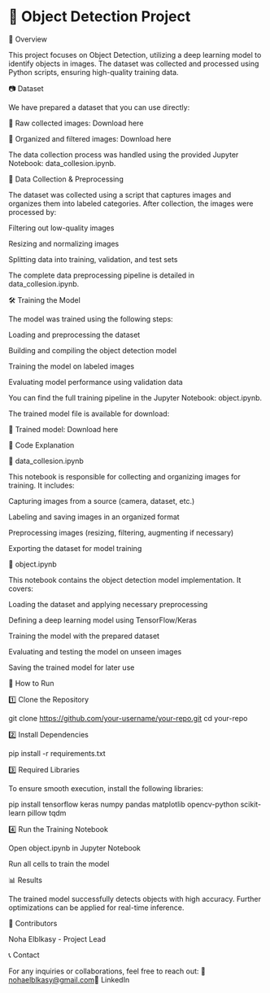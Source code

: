 # 🚀 Object Detection Project

📌 Overview

This project focuses on Object Detection, utilizing a deep learning model to identify objects in images. The dataset was collected and processed using Python scripts, ensuring high-quality training data.

📷 Dataset

We have prepared a dataset that you can use directly:

🔗 Raw collected images: Download here

🔗 Organized and filtered images: Download here

The data collection process was handled using the provided Jupyter Notebook: data_collesion.ipynb.

📜 Data Collection & Preprocessing

The dataset was collected using a script that captures images and organizes them into labeled categories. After collection, the images were processed by:

Filtering out low-quality images

Resizing and normalizing images

Splitting data into training, validation, and test sets

The complete data preprocessing pipeline is detailed in data_collesion.ipynb.

🛠️ Training the Model

The model was trained using the following steps:

Loading and preprocessing the dataset

Building and compiling the object detection model

Training the model on labeled images

Evaluating model performance using validation data

You can find the full training pipeline in the Jupyter Notebook: object.ipynb.

The trained model file is available for download:

🔗 Trained model: Download here

📜 Code Explanation

🔹 data_collesion.ipynb

This notebook is responsible for collecting and organizing images for training. It includes:

Capturing images from a source (camera, dataset, etc.)

Labeling and saving images in an organized format

Preprocessing images (resizing, filtering, augmenting if necessary)

Exporting the dataset for model training

🔹 object.ipynb

This notebook contains the object detection model implementation. It covers:

Loading the dataset and applying necessary preprocessing

Defining a deep learning model using TensorFlow/Keras

Training the model with the prepared dataset

Evaluating and testing the model on unseen images

Saving the trained model for later use

🚀 How to Run

1️⃣ Clone the Repository

git clone https://github.com/your-username/your-repo.git
cd your-repo

2️⃣ Install Dependencies

pip install -r requirements.txt

3️⃣ Required Libraries

To ensure smooth execution, install the following libraries:

pip install tensorflow keras numpy pandas matplotlib opencv-python scikit-learn pillow tqdm

4️⃣ Run the Training Notebook

Open object.ipynb in Jupyter Notebook

Run all cells to train the model

📊 Results

The trained model successfully detects objects with high accuracy. Further optimizations can be applied for real-time inference.

🤝 Contributors

Noha Elblkasy - Project Lead

📞 Contact

For any inquiries or collaborations, feel free to reach out:
📧 nohaelblkasy@gmail.com🔗 LinkedIn
